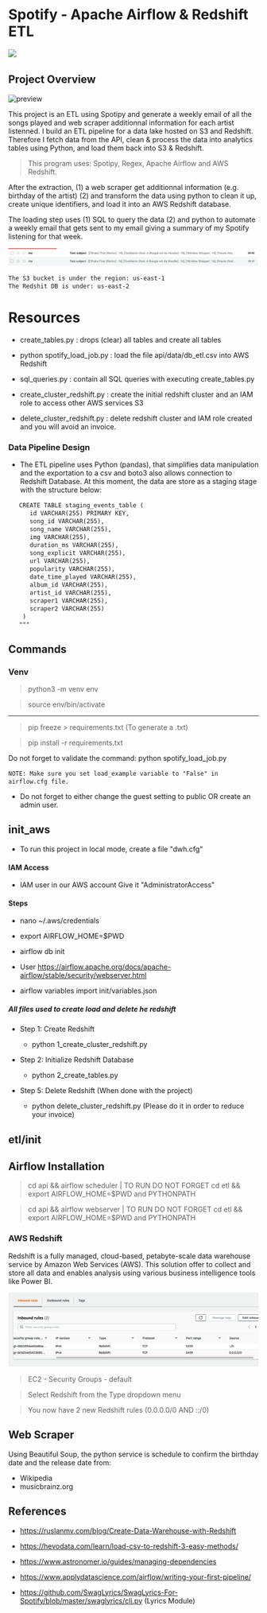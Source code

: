# Spotify - Apache Airflow & Redshift ETL

<img src="https://i.ibb.co/hK65k3x/helmet.png" height="400">

## Project Overview

![preview](https://media3.giphy.com/media/TzNjdLQJGL2SqTZB1C/giphy.gif?cid=790b7611408b01116c27972a7f85e97db510f8360004aa06&rid=giphy.gif&ct=g)

This project is an ETL using Spotipy and generate a weekly email of all the songs played and web scraper additionnal information for each artist listenned. I build an ETL pipeline for a data lake hosted on S3 and Redshift. Therefore I fetch data from the API, clean & process the data into analytics tables using Python, and load them back into S3 & Redshift.

> This program uses: Spotipy, Regex, Apache Airflow and AWS Redshift.

After the extraction, (1) a web scraper get additionnal information (e.g. birthday of the artist) (2) and transform the data using python to clean it up, create unique identifiers, and load it into an AWS Redshift database.

The loading step uses (1) SQL to query the data (2) and python to automate a weekly email that gets sent to my email giving a summary of my Spotify listening for that week.

![preview](email.png)

```
The S3 bucket is under the region: us-east-1
The Redshit DB is under: us-east-2
```

# Resources

- create_tables.py : drops (clear) all tables and create all tables

- python spotify_load_job.py : load the file api/data/db_etl.csv into AWS Redshift

- sql_queries.py : contain all SQL queries with executing create_tables.py

- create_cluster_redshift.py : create the initial redshift cluster and an IAM role to access other AWS services S3

- delete_cluster_redshift.py : delete redshift cluster and IAM role created and you will avoid an invoice.

### Data Pipeline Design

- The ETL pipeline uses Python (pandas), that simplifies data manipulation and the exportation to a csv and boto3 also allows connection to Redshift Database. At this moment, the data are store as a staging stage with the structure below:

```
   CREATE TABLE staging_events_table (
      id VARCHAR(255) PRIMARY KEY,
      song_id VARCHAR(255),
      song_name VARCHAR(255),
      img VARCHAR(255),
      duration_ms VARCHAR(255),
      song_explicit VARCHAR(255),
      url VARCHAR(255),
      popularity VARCHAR(255),
      date_time_played VARCHAR(255),
      album_id VARCHAR(255),
      artist_id VARCHAR(255),
      scraper1 VARCHAR(255),
      scraper2 VARCHAR(255)
    )
   """
```

## Commands

### Venv

> python3 -m venv env

> source env/bin/activate

---

> pip freeze > requirements.txt (To generate a .txt)

> pip install -r requirements.txt

Do not forget to validate the command: python spotify_load_job.py

```
NOTE: Make sure you set load_example variable to "False" in airflow.cfg file.
```

- Do not forget to either change the guest setting to public OR create an admin user.

## init_aws

- To run this project in local mode, create a file "dwh.cfg"

#### IAM Access

- IAM user in our AWS account Give it "AdministratorAccess"

#### Steps

- nano ~/.aws/credentials

- export AIRFLOW_HOME=$PWD

- airflow db init

- User https://airflow.apache.org/docs/apache-airflow/stable/security/webserver.html

- airflow variables import init/variables.json

##### All files used to create load and delete he redshift

- Step 1: Create Redshift

  - python 1_create_cluster_redshift.py

- Step 2: Initialize Redshift Database

  - python 2_create_tables.py

- Step 5: Delete Redshift (When done with the project)

  - python delete_cluster_redshift.py (Please do it in order to reduce your invoice)

## etl/init

## Airflow Installation

> cd api && airflow scheduler | TO RUN DO NOT FORGET cd etl && export AIRFLOW_HOME=$PWD and PYTHONPATH

> cd api && airflow webserver | TO RUN DO NOT FORGET cd etl && export AIRFLOW_HOME=$PWD and PYTHONPATH

### AWS Redshift

Redshift is a fully managed, cloud-based, petabyte-scale data warehouse service by Amazon Web Services (AWS). This solution offer to collect and store all data and enables analysis using various business intelligence tools like Power BI.

![preview](redshift_port.png)

> EC2 - Security Groups - default

> Select Redshift from the Type dropdown menu

> You now have 2 new Redshift rules (0.0.0.0/0 AND ::/0)

## Web Scraper

Using Beautiful Soup, the python service is schedule to confirm the birthday date and the release date from:

- Wikipedia
- musicbrainz.org

## References

- https://ruslanmv.com/blog/Create-Data-Warehouse-with-Redshift

- https://hevodata.com/learn/load-csv-to-redshift-3-easy-methods/

- https://www.astronomer.io/guides/managing-dependencies

- https://www.applydatascience.com/airflow/writing-your-first-pipeline/

- https://github.com/SwagLyrics/SwagLyrics-For-Spotify/blob/master/swaglyrics/cli.py (Lyrics Module)
